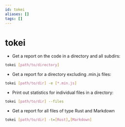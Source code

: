 ```yaml
---
id: tokei
aliases: []
tags: []
---
```


# tokei

- Get a report on the code in a directory and all subdirs:

```bash
tokei [path/to/directory]
```

- Get a report for a directory excluding .min.js files:

```bash
tokei [path/to/dir] -e [*.min.js]
```

- Print out statistics for individual files in a directory:

```bash
tokei [path/to/dir] --files
```

- Get a report for all files of type Rust and Markdown

```bash
tokei [path/to/dir] -t=[Rust],[Markdown]
```
